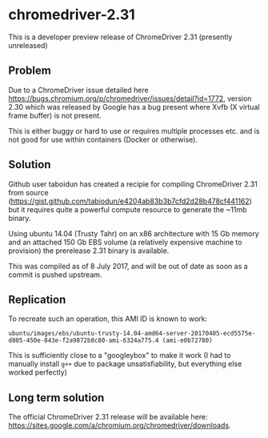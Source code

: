 # chromedriver-2.31
This is a developer preview release of ChromeDriver 2.31 (presently unreleased)

## Problem

Due to a ChromeDriver issue detailed here https://bugs.chromium.org/p/chromedriver/issues/detail?id=1772, version 2.30 which was released by Google has a bug present where Xvfb (X virtual frame buffer) is not present.

This is either buggy or hard to use or requires multiple processes etc. and is not good for use within containers (Docker or otherwise).

## Solution

Github user taboidun has created a recipie for compiling ChromeDriver 2.31 from source (https://gist.github.com/tabiodun/e4204ab83b3b7cfd2d28b478cf441162) but it requires quite a powerful compute resource to generate the ~11mb binary.

Using ubuntu 14.04 (Trusty Tahr) on an x86 architecture with 15 Gb memory and an attached 150 Gb EBS volume (a relatively expensive machine to provision) the prerelease 2.31 binary is available.

This was compiled as of 8 July 2017, and will be out of date as soon as a commit is pushed upstream.

## Replication

To recreate such an operation, this AMI ID is known to work:

    ubuntu/images/ebs/ubuntu-trusty-14.04-amd64-server-20170405-ecd5575e-d805-450e-843e-f2a9872b8c80-ami-6324a775.4 (ami-e0b72780)

This is sufficiently close to a "googleybox" to make it work (I had to manually install `g++` due to package unsatisfiability, but everything else worked perfectly)

## Long term solution

The official ChromeDriver 2.31 release will be available here: https://sites.google.com/a/chromium.org/chromedriver/downloads.
